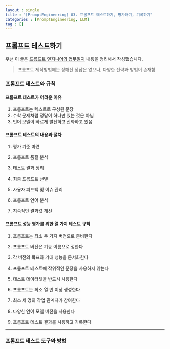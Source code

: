 ```yaml
---
layout : single
title : "[PromptEngineering] 03. 프롬프트 테스트하기, 평가하기, 기록하기"
categories : [PromptEngineering, LLM]
tag : []
---
```


## 프롬프트 테스트하기

우선 이 글은 [프롬프트 엔지니어의 업무일지](https://product.kyobobook.co.kr/detail/S000213991301) 내용을 정리해서 작성했습니다. 

> 프롬프트 제작방법에는 정해진 정답은 없으나, 다양한 전략과 방법이 존재함



### 프롬프트 테스트와 규칙

#### 프롬프트 테스트가 어려운 이유

1. 프롬프트는 텍스트로 구성된 문장
2. 수학 문제처럼 정답이 하나만 있는 것은 아님
3. 언어 모델이 빠르게 발전하고 진화하고 있음



#### 프롬프트 테스트의 내용과 절차

1. 평가 기준 마련

2. 프롬프트 품질 분석

3. 테스트 결과 정리

4. 최종 프롬프트 선별
5. 사용자 피드백 및 이슈 관리
6. 프롬프트 언어 분석
7. 지속적인 결과값 개선



#### 프롬프트 성능 평가를 위한 열 가지 테스트 규칙

1. 프롬프트는 최소 두 가지 버전으로 준비한다

2. 프롬프트 버전은 기능 이름으로 정한다

3. 각 버전의 목표와 기대 성능을 문서화한다

4. 프롬프트 테스트에 작위적인 문장을 사용하지 않는다

5. 테스트 데이터셋을 반드시 사용한다

6. 프롬프트는 최소 열 번 이상 생성한다

7. 최소 세 명의 작업 관계자가 참여한다

8. 다양한 언어 모델 버전을 사용한다

9. 프롬프트 테스트 결과를 사용하고 기록한다

   

---



### 프롬프트 테스트 도구와 방법
